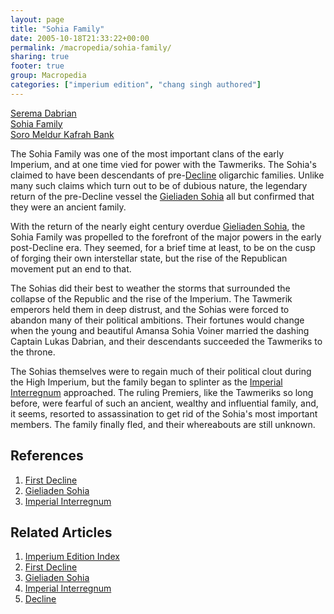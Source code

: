 ```yaml
---
layout: page
title: "Sohia Family"
date: 2005-10-18T21:33:22+00:00
permalink: /macropedia/sohia-family/
sharing: true
footer: true
group: Macropedia
categories: ["imperium edition", "chang singh authored"]
---
```


<div class='row'>
	<div class='col-md-4'><a href='/macropedia/serema-dabrian'>Serema Dabrian</a></div>
	<div class='col-md-4'><a href='/macropedia/sohia-family'>Sohia Family</a></div>
	<div class='col-md-4'><a href='/macropedia/soro-meldur-kafrah-bank'>Soro Meldur Kafrah Bank</a></div>
</div>


The Sohia Family was one of the most important clans of the early Imperium, and at one time vied for power with the Tawmeriks.  The Sohia's claimed to have been descendants of pre-[Decline](/chronology/first-decline) oligarchic families.  Unlike many such claims which turn out to be of dubious nature, the legendary return of the pre-Decline vessel the [Gieliaden Sohia](/macropedia/gieliaden-sohia) all but confirmed that they were an ancient family.

With the return of the nearly eight century overdue [Gieliaden Sohia](/macropedia/gieliaden-sohia), the Sohia Family was propelled to the forefront of the major powers in the early post-Decline era.  They seemed, for a brief time at least, to be on the cusp of forging their own interstellar state, but the rise of the Republican movement put an end to that.

The Sohias did their best to weather the storms that surrounded the collapse of the Republic and the rise of the Imperium.  The Tawmerik emperors held them in deep distrust, and the Sohias were forced to abandon many of their political ambitions.  Their fortunes would change when the young and beautiful Amansa Sohia Voiner married the dashing Captain Lukas Dabrian, and their descendants succeeded the Tawmeriks to the throne.

The Sohias themselves were to regain much of their political clout during the High Imperium, but the family began to splinter as the [Imperial Interregnum](/macropedia/imperial-interregnum) approached.  The ruling Premiers, like the Tawmeriks so long before, were fearful of such an ancient, wealthy and influential family, and, it seems, resorted to assassination to get rid of the Sohia's most important members.  The family finally fled, and their whereabouts are still unknown.

## References
1. [First Decline](/chronology/first-decline)
1. [Gieliaden Sohia](/macropedia/gieliaden-sohia)
1. [Imperial Interregnum](/macropedia/imperial-interregnum)

## Related Articles

1. [Imperium Edition Index](/macropedia/imperium-edition-index)
2. [First Decline](/chronology/first-decline)
3. [Gieliaden Sohia](/macropedia/gieliaden-sohia)
4. [Imperial Interregnum](/macropedia/imperial-interregnum)
5. [Decline](/chronology/first-decline)



 
